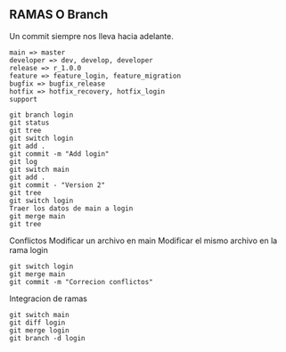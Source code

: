 ## RAMAS O Branch

Un commit siempre nos lleva hacia adelante. 




```
main => master
developer => dev, develop, developer
release => r_1.0.0
feature => feature_login, feature_migration
bugfix => bugfix_release
hotfix => hotfix_recovery, hotfix_login
support

```

```
git branch login
git status
git tree
git switch login
git add .
git commit -m "Add login"
git log 
git switch main
git add . 
git commit - "Version 2"
git tree
git switch login
Traer los datos de main a login
git merge main
git tree

```

Conflictos
Modificar un archivo en main 
Modificar el mismo archivo en la rama login

```
git switch login
git merge main
git commit -m "Correcion conflictos"

```

Integracion de ramas

```
git switch main
git diff login 
git merge login
git branch -d login
```